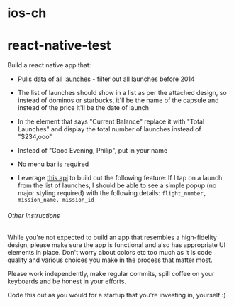 # ios-ch

# react-native-test

Build a react native app that:

- Pulls data of all [launches](https://docs.spacexdata.com/?version=latest#5fc4c846-c373-43df-a10a-e9faf80a8b0a) - filter out all launches before 2014

- The list of launches should show in a list as per the attached design, so instead of dominos or starbucks, it'll be the name of the capsule and instead of the price it'll be the date of launch

- In the element that says "Current Balance" replace it with "Total Launches" and display the total number of launches instead of "$234,ooo"

- Instead of "Good Evening, Philip", put in your name

- No menu bar is required

- Leverage [this api](https://docs.spacexdata.com/?version=latest#cfcc49e7-5fe4-4dd3-9701-7c5caf7af9fb) to build out the following feature: If I tap on a launch from the list of launches, I should be able to see a simple popup (no major styling required) with the following details: `flight_number, mission_name, mission_id`


###### Other Instructions 
While you're not expected to build an app that resembles a high-fidelity design, please make sure the app is functional and also has appropriate UI elements in place. Don't worry about colors etc too much as it is code quality and various choices you make in the process that matter most. 

Please work independently, make regular commits, spill coffee on your keyboards and be honest in your efforts.

Code this out as you would for a startup that you're investing in, yourself :)
